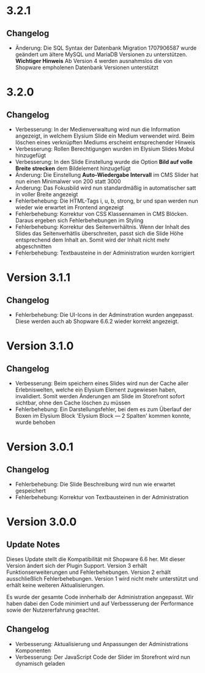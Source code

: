 # 3.2.1

## Changelog
- Änderung: Die SQL Syntax der Datenbank Migration 1707906587 wurde geändert um ältere MySQL und MariaDB Versionen zu unterstützen. **Wichtiger Hinweis** Ab Version 4 werden ausnahmslos die von Shopware empholenen Datenbank Versionen unterstützt

# 3.2.0

## Changelog
- Verbesserung: In der Medienverwaltung wird nun die Information angezeigt, in welchem Elysium Slide ein Medium verwendet wird. Beim löschen eines verknüpften Mediums erscheint entsprechender Hinweis 
- Verbesserung: Rollen Berechtigungen wurden im Elysium Slides Mobul hinzugefügt
- Verbesserung: In den Slide Einstellung wurde die Option **Bild auf volle Breite strecken** dem Bildelement hinzugefügt
- Änderung: Die Einstellung **Auto-Wiedergabe Intervall** im CMS Slider hat nun einen Minimalwer von 200 statt 3000
- Änderung: Das Fokusbild wird nun standardmäßig in automatischer satt in voller Breite angezeigt
- Fehlerbehebung: Die HTML-Tags i, u, b, strong, br und span werden nun wieder wie erwartet im Frontend angezeigt
- Fehlerbehebung: Korrektur von CSS Klassennamen in CMS Blöcken. Daraus ergeben sich Fehlerbehebungen im Styling
- Fehlerbehebung: Korrektur des Seitenverhältnis. Wenn der Inhalt des Slides das Seitenverhätlis überschreiten, passt sich die Slide Höhe entsprechend dem Inhalt an. Somit wird der Inhalt nicht mehr abgeschnitten
- Fehlerbehebung: Textbausteine in der Administration wurden korrigiert

# Version 3.1.1

## Changelog
- Fehlerbehebung: Die UI-Icons in der Adminstration wurden angepasst. Diese werden auch ab Shopware 6.6.2 wieder korrekt angezeigt.

# Version 3.1.0

## Changelog
- Verbesserung: Beim speichern eines Slides wird nun der Cache aller Erlebniswelten, welche ein Elysium Element zugewiesen haben, invalidiert. Somit werden Änderungen am Slide im Storefront sofort sichtbar, ohne den Cache löschen zu müssen
- Fehlerbehebung: Ein Darstellungsfehler, bei dem es zum Überlauf der Boxen im Elysium Block 'Elysium Block — 2 Spalten' kommen konnte, wurde behoben

# Version 3.0.1

## Changelog
- Fehlerbehebung: Die Slide Beschreibung wird nun wie erwartet gespeichert
- Fehlerbehebung: Korrektur von Textbausteinen in der Administration

# Version 3.0.0

## Update Notes
Dieses Update stellt die Kompatibilität mit Shopware 6.6 her. Mit dieser Version ändert sich der Plugin Support. Version 3 erhält Funktionserweiterungen und Fehlerbehebungen. Version 2 erhält ausschließlich Fehlerbehebungen. Version 1 wird nicht mehr unterstützt und erhält keine weiteren Aktualisierungen.  

Es wurde der gesamte Code innherhalb der Administration angepasst. Wir haben dabei den Code minimiert und auf Verbessserung der Performance sowie der Nutzererfahrung geachtet. 

## Changelog
- Verbesserung: Aktualisierung und Anpassungen der Administrations Komponenten
- Verbesserung: Der JavaScript Code der Slider im Storefront wird nun dynamisch geladen